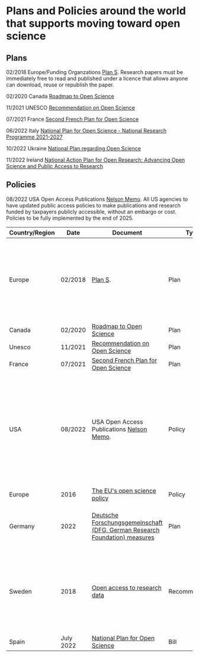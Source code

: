 # Plans and Policies around the world that supports moving toward open science

## Plans

02/2018 Europe/Funding Organzations [Plan S](https://www.coalition-s.org/). Research papers must be immediately free to read and published under a licence that allows anyone can download, reuse or republish the paper. 

02/2020 Canada [Roadmap to Open Science](https://www.ic.gc.ca/eic/site/063.nsf/eng/h_97992.html)

11/2021 UNESCO [Recommendation on Open Science](https://en.unesco.org/science-sustainable-future/open-science/recommendation)

07/2021 France [Second French Plan for Open Science](https://www.ouvrirlascience.fr/second-national-plan-for-open-science/)

06/2022 Italy [National Plan for Open Science - National Research Programme 2021-2027](https://www.icdi.it/en/news-en/168-green-light-for-the-national-plan-for-open-science)

10/2022 Ukraine [National Plan regarding Open Science](https://www.kmu.gov.ua/en/news/ukraina-pryiednalas-do-krain-ies-shcho-maiut-zatverdzhenyi-plan-realizatsii-pryntsypiv-vidkrytoi-nauky)

11/2022 Ireland [National Action Plan for Open Research: Advancing Open Science and Public Access to Research](https://norf.ie/national-action-plan-launch/)

## Policies

08/2022 USA Open Access Publications [Nelson Memo](https://www.whitehouse.gov/ostp/news-updates/2022/08/25/ostp-issues-guidance-to-make-federally-funded-research-freely-available-without-delay/).
All US agencies to have updated public access policies to make publications and research funded by taxpayers publicly accessible, without an embargo or cost.
Policies to be fully implemented by the end of 2025.


| Country/Region | Date    | Document                                                                                                                                                                                     | Type           | Comments                                                                                                                                                                                                          |
| -------------- | ------- | -------------------------------------------------------------------------------------------------------------------------------------------------------------------------------------------- | -------------- |:----------------------------------------------------------------------------------------------------------------------------------------------------------------------------------------------------------------- |
| Europe         | 02/2018 | [Plan S](https://www.coalition-s.org/).                                                                                                                                                      | Plan           | Research papers must be immediately free to read and published under a licence that,. allows anyone can download, reuse or republish the paper.                                                                   |
| Canada         | 02/2020 | [Roadmap to Open Science](https://www.ic.gc.ca/eic/site/063.nsf/eng/h_97992.html)                                                                                                            | Plan           |                                                                                                                                                                                                                   |
| Unesco         | 11/2021 | [Recommendation on Open Science](https://en.unesco.org/science-sustainable-future/open-science/recommendation)                                                                               | Plan           |                                                                                                                                                                                                                   |
| France         | 07/2021 | [Second French Plan for Open Science](https://www.ouvrirlascience.fr/second-national-plan-for-open-science/)                                                                                 | Plan           |                                                                                                                                                                                                                   |
| USA            | 08/2022 | USA Open Access Publications  [Nelson Memo](https://www.whitehouse.gov/ostp/news-updates/2022/08/25/ostp-issues-guidance-to-make-federally-funded-research-freely-available-without-delay/). | Policy         | All US agencies to have updated public access policies to make publications and research funded by taxpayers publicly accessible, without an embargo or cost.Policies to be fully implemented by the end of 2025. |
| Europe         | 2016    | [The EU's open science policy](https://research-and-innovation.ec.europa.eu/strategy/strategy-2020-2024/our-digital-future/open-science_en)                                                  | Policy         |                                                                                                                                                                                                                   |
| Germany        | 2022    | [Deutsche Forschungsgemeinschaft (DFG, German Research Foundation) measures](https://www.dfg.de/en/research_funding/announcements_proposals/2022/info_wissenschaft_22_61/index.html)         | Plan           | Package of Measures to Support a Shift in the Culture of Research Assessment                                                                                                                                      |
| Sweden         | 2018    | [Open access to research data](https://www.vr.se/english/mandates/open-science/open-access-to-research-data.html)                                                                            | Recommendation | The recommendation is part of promoting a transition to open access to research data. The goal is to complete the transition no later than 2026.                                                                  
|Spain | July 2022 | [National Plan for Open Science](https://www.mur.gov.it/sites/default/files/2022-06/Piano_Nazionale_per_la_Scienza_Aperta.pdf) | Bill | In Spanish- [Regulatory act](https://www.mur.gov.it/it/atti-e-normativa/decreto-ministeriale-n-268-del-28-02-2022)  |